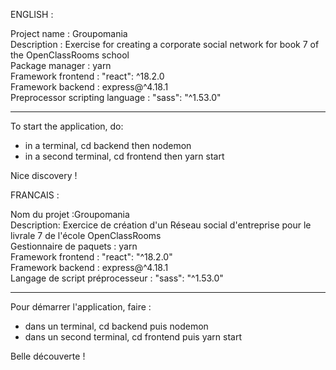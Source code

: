 ENGLISH :

Project name : Groupomania  
Description : Exercise for creating a corporate social network for book 7 of the OpenClassRooms school  
Package manager : yarn  
Framework frontend : "react": ^18.2.0  
Framework backend : express@^4.18.1  
Preprocessor scripting language : "sass": "^1.53.0"  

*****************************  

To start the application, do:  
- in a terminal, cd backend then nodemon  
- in a second terminal, cd frontend then yarn start  

Nice discovery !  

FRANCAIS :  

Nom du projet :Groupomania  
Description: Exercice de création d'un Réseau social d'entreprise pour le livrale 7 de l'école OpenClassRooms  
Gestionnaire de paquets : yarn  
Framework frontend : "react": "^18.2.0"  
Framework backend : express@^4.18.1  
Langage de script préprocesseur : "sass": "^1.53.0"  

*****************************  

Pour démarrer l'application, faire :  
- dans un terminal, cd backend puis nodemon  
- dans un second terminal, cd frontend puis yarn start  

Belle découverte !